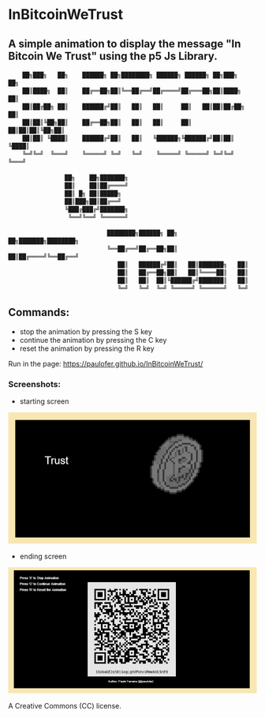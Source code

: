 # InBitcoinWeTrust
A simple animation to display the message "In Bitcoin We Trust" using the p5 Js Library.
---------------------------------------------------------------------------------------------------

        ██╗███╗   ██╗    ██████╗ ██╗████████╗ ██████╗ ██████╗ ██╗███╗   ██╗    
        ██║████╗  ██║    ██╔══██╗██║╚══██╔══╝██╔════╝██╔═══██╗██║████╗  ██║    
        ██║██╔██╗ ██║    ██████╔╝██║   ██║   ██║     ██║   ██║██║██╔██╗ ██║    
        ██║██║╚██╗██║    ██╔══██╗██║   ██║   ██║     ██║   ██║██║██║╚██╗██║    
        ██║██║ ╚████║    ██████╔╝██║   ██║   ╚██████╗╚██████╔╝██║██║ ╚████║    
        ╚═╝╚═╝  ╚═══╝    ╚═════╝ ╚═╝   ╚═╝    ╚═════╝ ╚═════╝ ╚═╝╚═╝  ╚═══╝    
                                                                               
                    ██╗    ██╗███████╗                                         
                    ██║    ██║██╔════╝                                         
                    ██║ █╗ ██║█████╗                                           
                    ██║███╗██║██╔══╝                                           
                    ╚███╔███╔╝███████╗                                         
                     ╚══╝╚══╝ ╚══════╝                                         
                                                                               
                                ████████╗██████╗ ██╗   ██╗███████╗████████╗    
                                ╚══██╔══╝██╔══██╗██║   ██║██╔════╝╚══██╔══╝    
                                   ██║   ██████╔╝██║   ██║███████╗   ██║       
                                   ██║   ██╔══██╗██║   ██║╚════██║   ██║       
                                   ██║   ██║  ██║╚██████╔╝███████║   ██║       
                                   ╚═╝   ╚═╝  ╚═╝ ╚═════╝ ╚══════╝   ╚═╝       
                                                                               

                                                                           



## Commands: 
+ stop the animation by pressing the S key 
+ continue the animation by pressing the C key 
+ reset the animation by pressing the R key

Run in the page: https://paulofer.github.io/InBitcoinWeTrust/


### Screenshots:

* starting screen

![](Previews/preview00.png)

* ending screen

![](Previews/preview01.png)

A Creative Commons (CC) license.
